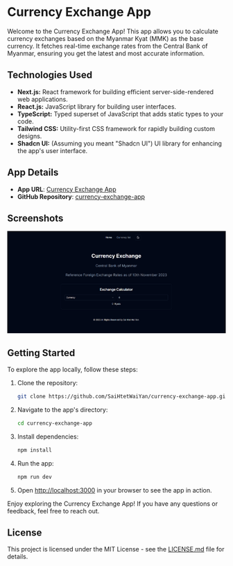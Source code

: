 # Currency Exchange App

Welcome to the Currency Exchange App! This app allows you to calculate currency exchanges based on the Myanmar Kyat (MMK) as the base currency. It fetches real-time exchange rates from the Central Bank of Myanmar, ensuring you get the latest and most accurate information.

## Technologies Used

- **Next.js:** React framework for building efficient server-side-rendered web applications.
- **React.js:** JavaScript library for building user interfaces.
- **TypeScript:** Typed superset of JavaScript that adds static types to your code.
- **Tailwind CSS:** Utility-first CSS framework for rapidly building custom designs.
- **Shadcn UI:** (Assuming you meant "Shadcn UI") UI library for enhancing the app's user interface.

## App Details

- **App URL**: [Currency Exchange App](https://mm-currency-exchange-app.vercel.app)
- **GitHub Repository**: [currency-exchange-app](https://github.com/SaiHtetWaiYan/currency-exchange-app)

## Screenshots

![Currency Exchange App](Currency%20Exchange%20App.png)

## Getting Started

To explore the app locally, follow these steps:

1. Clone the repository:

   ```bash
   git clone https://github.com/SaiHtetWaiYan/currency-exchange-app.git
   ```

2. Navigate to the app's directory:

   ```bash
   cd currency-exchange-app
   ```

3. Install dependencies:

   ```bash
   npm install
   ```

4. Run the app:

   ```bash
   npm run dev
   ```

5. Open [http://localhost:3000](http://localhost:3000) in your browser to see the app in action.

Enjoy exploring the Currency Exchange App! If you have any questions or feedback, feel free to reach out.

## License

This project is licensed under the MIT License - see the [LICENSE.md](LICENSE.md) file for details.
